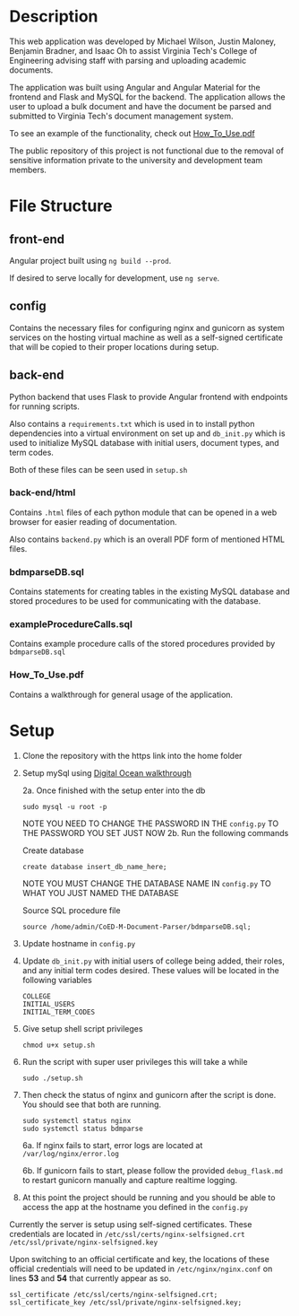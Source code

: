 # Description
This web application was developed by Michael Wilson, Justin Maloney, Benjamin Bradner, and Isaac Oh to assist Virginia Tech's College of Engineering advising staff with parsing and uploading academic documents.

The application was built using Angular and Angular Material for the frontend and Flask and MySQL for the backend.  The application allows the user to upload a bulk document and have the document be parsed and submitted to Virginia Tech's document management system.

To see an example of the functionality, check out [How_To_Use.pdf](https://github.com/WilsonMJ/College-of-Engineering-Document-Parser/blob/c512d0afaf0c9ddf7bfac926a878a388deae1ea4/How_To_Use.pdf)

The public repository of this project is not functional due to the removal of sensitive information private to the university and development team members.

# File Structure
## front-end
Angular project built using `ng build --prod`.

If desired to serve locally for development, use `ng serve`.

## config
Contains the necessary files for configuring nginx and gunicorn as system services on the hosting virtual machine as well as a self-signed certificate that will be copied to their proper locations during setup.

## back-end
Python backend that uses Flask to provide Angular frontend with endpoints for running scripts. 

Also contains a ```requirements.txt``` which is used in to install python dependencies into a virtual environment on set up and ```db_init.py``` which is used to initialize MySQL database with initial users, document types, and term codes.  

Both of these files can be seen used in ```setup.sh```

### back-end/html
Contains `.html` files of each python module that can be opened in a web browser for easier reading of documentation.

Also contains ```backend.py``` which is an overall PDF form of mentioned HTML files.

### bdmparseDB.sql
Contains statements for creating tables in the existing MySQL database and stored procedures to be used for communicating with the database.

### exampleProcedureCalls.sql
Contains example procedure calls of the stored procedures provided by ```bdmparseDB.sql```

### How_To_Use.pdf
Contains a walkthrough for general usage of the application.

# Setup
1. Clone the repository with the https link into the home folder
2. Setup mySql using [Digital Ocean walkthrough](https://www.digitalocean.com/community/tutorials/how-to-install-mysql-on-centos-7)

    2a. Once finished with the setup enter into the db
    ```
    sudo mysql -u root -p
    ```
    NOTE YOU NEED TO CHANGE THE PASSWORD IN THE ```config.py``` TO THE PASSWORD YOU SET JUST NOW
    2b. Run the following commands

    Create database
    ```
    create database insert_db_name_here;
    ```
    NOTE YOU MUST CHANGE THE DATABASE NAME IN ```config.py``` TO WHAT YOU JUST NAMED THE DATABASE
    
    Source SQL procedure file
    ```
    source /home/admin/CoED-M-Document-Parser/bdmparseDB.sql;
    ```
3. Update hostname in ```config.py```

4. Update ```db_init.py``` with initial users of college being added, their roles, and any initial term codes desired. These values will be located in the following variables
    ```
    COLLEGE
    INITIAL_USERS
    INITIAL_TERM_CODES
    ```

5. Give setup shell script privileges
    ```
    chmod u+x setup.sh
    ```
6. Run the script with super user privileges this will take a while
    ```
    sudo ./setup.sh
    ```
7. Then check the status of nginx and gunicorn after the script is done. You should see that both are running.
    ```
    sudo systemctl status nginx
    sudo systemctl status bdmparse
    ```

    6a. If nginx fails to start, error logs are located at ```/var/log/nginx/error.log```

    6b. If gunicorn fails to start, please follow the provided ```debug_flask.md``` to restart gunicorn manually and capture realtime logging.
8. At this point the project should be running and you should be able to access the app at the hostname you defined in the ```config.py```

Currently the server is setup using self-signed certificates. These credentials are located in
    ```
    /etc/ssl/certs/nginx-selfsigned.crt
    /etc/ssl/private/nginx-selfsigned.key
    ```

Upon switching to an official certificate and key, the locations of these official credentials will need to be updated in ```/etc/nginx/nginx.conf``` on lines **53** and **54** that currently appear as so.

```
ssl_certificate /etc/ssl/certs/nginx-selfsigned.crt;
ssl_certificate_key	/etc/ssl/private/nginx-selfsigned.key;
```